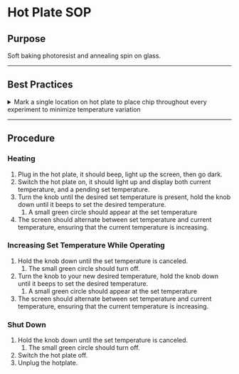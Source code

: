 # Hot Plate SOP

## Purpose

Soft baking photoresist and annealing spin on glass.

***

## Best Practices

<details>

<summary>Mark a single location on hot plate to place chip throughout every experiment to minimize temperature variation</summary>



1.
   1. Very inconsistent heating zones on most hot plates. These are not manufactured for 1cm^2 chip heating, original purpose is for heating of large beakers and liquids.

![](https://lh3.googleusercontent.com/WYfVDt0abYNOXX2Fi\_iroEAIb5VHuAy7fb9auPy7kqVQtK6x4t82GLi\_5BYltr4a5mqzT5EG-4FMyAPn09w9A7A7SXI75vha45Z-h6aUxaKBxC6Vx5MPISRACcavslC3wyrjSSry9-tREQGiFF3PeU0)

_A 400C hotplate is barely warm on the edges_

</details>

***

## Procedure&#x20;

### Heating

1. Plug in the hot plate, it should beep, light up the screen, then go dark.
2. Switch the hot plate on, it should light up and display both current temperature, and a pending set temperature.
3. Turn the knob until the desired set temperature is present, hold the knob down until it beeps to set the desired temperature.&#x20;
   1. A small green circle should appear at the set temperature
4. The screen should alternate between set temperature and current temperature, ensuring that the current temperature is increasing.

### Increasing Set Temperature While Operating

1. Hold the knob down until the set temperature is canceled.
   1. The small green circle should turn off.
2. Turn the knob to your new desired temperature, hold the knob down until it beeps to set the desired temperature.&#x20;
   1. A small green circle should appear at the set temperature
3. The screen should alternate between set temperature and current temperature, ensuring that the current temperature is increasing.

### Shut Down

1. Hold the knob down until the set temperature is canceled.
   1. The small green circle should turn off.
2. Switch the hot plate off.
3. Unplug the hotplate.
